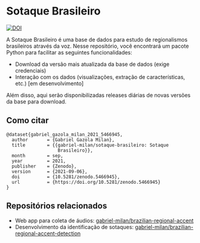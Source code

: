 # Sotaque Brasileiro

[![DOI](https://zenodo.org/badge/403293617.svg)](https://zenodo.org/badge/latestdoi/403293617)

A Sotaque Brasileiro é uma base de dados para estudo de regionalismos brasileiros através da voz. Nesse repositório, você encontrará um pacote Python para facilitar as seguintes funcionalidades:

- Download da versão mais atualizada da base de dados (exige credenciais)
- Interação com os dados (visualizações, extração de características, etc.) [em desenvolvimento]

Além disso, aqui serão disponibilizadas releases diárias de novas versões da base para download.

## Como citar

```
@dataset{gabriel_gazola_milan_2021_5466945,
  author       = {Gabriel Gazola Milan},
  title        = {{gabriel-milan/sotaque-brasileiro: Sotaque 
                   Brasileiro}},
  month        = sep,
  year         = 2021,
  publisher    = {Zenodo},
  version      = {2021-09-06},
  doi          = {10.5281/zenodo.5466945},
  url          = {https://doi.org/10.5281/zenodo.5466945}
}
```

## Repositórios relacionados

- Web app para coleta de áudios: [gabriel-milan/brazilian-regional-accent](https://github.com/gabriel-milan/brazilian-regional-accent)
- Desenvolvimento da identificação de sotaques: [gabriel-milan/brazilian-regional-accent-detection](https://github.com/gabriel-milan/brazilian-regional-accent-detection)
